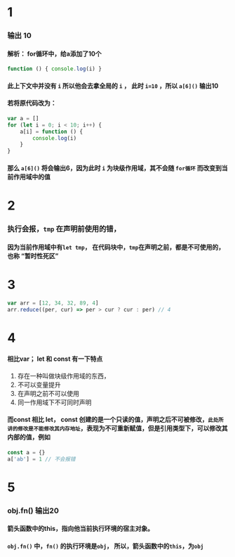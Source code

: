 # 1
### 输出 10
#### 解析： for循环中，给a添加了10个
```js 
function () { console.log(i) }
```
#### 此上下文中并没有 `i` 所以他会去拿全局的 `i` ， 此时 `i=10` ，所以 `a[6]()` 输出10

#### 若将原代码改为：
```js
var a = []
for (let i = 0; i < 10; i++) {
    a[i] = function () {
        console.log(i)
    }
}
```
#### 那么 `a[6]()` 将会输出6，因为此时 `i` 为块级作用域，其不会随 `for循环` 而改变到当前作用域中的值


# 2
### 执行会报，`tmp` 在声明前使用的错，
#### 因为当前作用域中有`let tmp`， 在代码块中，`tmp`在声明之前，都是不可使用的，也称 <b>“暂时性死区”</b> 

# 3
```js
var arr = [12, 34, 32, 89, 4]
arr.reduce((per, cur) => per > cur ? cur : per) // 4
```

# 4
#### 相比var； let 和 const 有一下特点
1. 存在一种叫做块级作用域的东西，
2. 不可以变量提升
3. 在声明之前不可以使用
4. 同一作用域下不可同时声明

#### 而const 相比 let， const 创建的是一个只读的值，声明之后不可被修改，`此处所讲的修改是不能修改其内存地址`，表现为不可重新赋值，但是引用类型下，可以修改其内部的值，例如
```js
const a = {}
a['ab'] = 1 // 不会报错
```

# 5
### obj.fn() 输出20
#### 箭头函数中的this，指向他当前执行环境的宿主对象。
#### `obj.fn()` 中，`fn()` 的执行环境是`obj`， 所以，箭头函数中的`this`，为`obj`